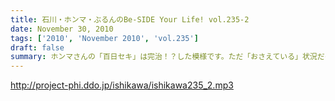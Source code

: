 ```yaml
---
title: 石川・ホンマ・ぶるんのBe-SIDE Your Life! vol.235-2
date: November 30, 2010
tags: ['2010', 'November 2010', 'vol.235']
draft: false
summary: ホンマさんの「百日セキ」は完治！？した模様です。ただ「おさえている」状況だそうです。うーん、それってどうなのでしょうか。NAMAE
---
```


http://project-phi.ddo.jp/ishikawa/ishikawa235_2.mp3